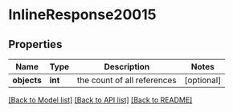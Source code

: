 # InlineResponse20015

## Properties
Name | Type | Description | Notes
------------ | ------------- | ------------- | -------------
**objects** | **int** | the count of all references | [optional] 

[[Back to Model list]](../../README.md#documentation-for-models) [[Back to API list]](../../README.md#documentation-for-api-endpoints) [[Back to README]](../../README.md)

